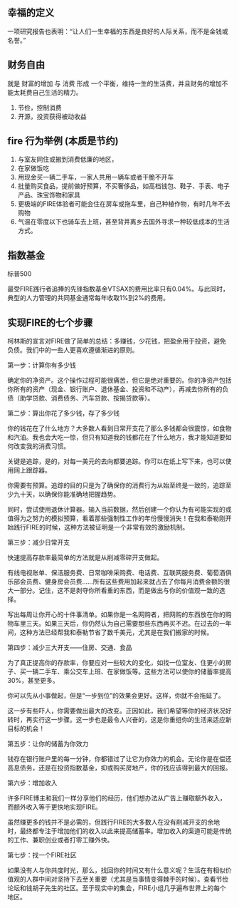 
## 幸福的定义

一项研究报告也表明：“让人们一生幸福的东西是良好的人际关系，而不是金钱或名誉。”

## 财务自由

就是 财富的增加 与 消费 形成 一个平衡，维持一生的生活费，并且财务的增加不能太耗费自己生活的精力。

1. 节俭，控制消费
2. 开源，投资获得被动收益

## fire 行为举例 (本质是节约)

1.  与室友同住或搬到消费低廉的地区，
2.  在家做饭吃
3.  用现金买一辆二手车，一家人共用一辆车或者干脆不开车
4.  批量购买食品，提前做好预算，不买奢侈品，如高档钱包、鞋子、手表、电子产品、珠宝饰物和家具
5.  更极端的FIRE体验者可能会住在房车或拖车里，自己种植作物，有时几年不去购物
6.  气温在零度以下也骑车去上班，甚至背井离乡去国外寻求一种较低成本的生活方式。

## 指数基金
标普500

最受FIRE践行者追捧的先锋指数基金VTSAX的费用比率只有0.04%。与此同时，典型的人力管理的共同基金通常每年收取1%到2%的费用。


## 实现FIRE的七个步骤

柯林斯的宣言对FIRE做了简单的总结：多赚钱，少花钱，把盈余用于投资，避免负债。我们中的一些人更喜欢遵循渐进的原则。

第一步：计算你有多少钱

确定你的净资产。这个操作过程可能很痛苦，但它是绝对重要的。你的净资产包括你所有的资产（现金、银行账户、退休基金、投资和不动产），再减去你所有的负债（助学贷款、消费债务、汽车贷款、按揭贷款等）。

第二步：算出你花了多少钱，存了多少钱

你的钱花在了什么地方？大多数人看到日常开支花了那么多钱都会很震惊，如食物和汽油。我也会大吃一惊，但只有知道我的钱都花在了什么地方，我才能知道要如何改变我的消费习惯。

关键是追踪，是的，对每一美元的去向都要追踪。你可以在纸上写下来，也可以使用网上跟踪器。

你需要有预算。追踪的目的只是为了确保你的消费行为从始至终是一致的，追踪至少九十天，以确保你能准确地把握趋势。

同时，尝试使用退休计算器。输入当前数据，然后创建一个你认为有可能实现的或值得为之努力的模拟预算，看着那些强制性工作的年份慢慢消失！在我和泰勒刚开始践行FIRE的时候，这种方法被证明是一个非常有效的激励机制。

第三步：减少日常开支

快速提高存款率最简单的方法就是从削减零碎开支做起。

有线电视账单、保洁服务费、日常咖啡采购费、电话费、互联网服务费、葡萄酒俱乐部会员费、健身房会员费……所有这些费用加起来就占去了你每月消费金额的很大一部分。记住，这不是剥夺你所看重的东西，而是做出与你的价值观一致的选择。

写出每周让你开心的十件事清单。如果你是一名网购者，把网购的东西放在你的购物车里三天。如果三天后，你仍然认为自己需要那些东西再买不迟。在过去的一年间，这种方法已经帮我和泰勒节省了数千美元，尤其是在我们搬家的时候。

第四步：减少三大开支——住房、交通、食品

为了真正提高你的存款率，你要应对一些较大的变化，如找一位室友、住更小的房子、买一辆二手车、乘公交车上班、在家做饭等。这些方法可以使你的储蓄率提高30%，甚至更多。

你可以先从小事做起，但是“一步到位”的效果会更好。这样，你就不会拖延了。

这一步有些吓人，你需要做出最大的改变。正因如此，我们希望等你的经济状况好转时，再实行这一步骤。这一步也是最令人兴奋的，这是你重组你的生活来适应新目标的机会！

第五步：让你的储蓄为你效力

钱存在银行账户里的每一分钟，你都错过了让它为你效力的机会。无论你是在偿还高息债务，还是在投资指数基金，抑或购买房地产，你的钱应该得到最大的回报。

第六步：增加收入

许多FIRE博主和我们一样分享他们的经历，他们想办法从广告上赚取额外收入，而额外收入等于更快地实现FIRE。

虽然赚更多的钱并不是必需的，但践行FIRE的大多数人在没有削减开支的余地时，最终都专注于增加他们的收入以此来提高储蓄率。增加收入的渠道可能是传统的工作、兼职创业或者打零工赚外快。

第七步：找一个FIRE社区

如果没有人与你共度时光，那么，找回你的时间又有什么意义呢？生活在有相似价值观的人群中间对坚持下去至关重要（尤其是当事情变得棘手的时候）。查看节俭论坛和钱胡子先生的社区。至于现实中的集会，FIRE小组几乎遍布世界上的每个地区。
